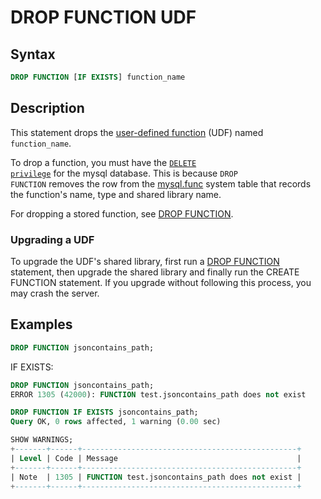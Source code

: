 # DROP FUNCTION UDF

## Syntax

```sql
DROP FUNCTION [IF EXISTS] function_name
```

## Description

This statement drops the [user-defined function](/programming-customizing-mariadb/user-defined-functions) (UDF) named <code class="highlight fixed" style="white-space:pre-wrap">function_name</code>.

To drop a function, you must have the <code class="highlight fixed" style="white-space:pre-wrap">[DELETE privilege](/sql-statements-structure/sql-statements/account-management-sql-commands/grant)</code> for the mysql database. This is because <code class="highlight fixed" style="white-space:pre-wrap">DROP FUNCTION</code> removes the row from the [mysql.func](/sql-statements-structure/sql-statements/administrative-sql-statements/system-tables/the-mysql-database-tables/mysqlfunc-table) system table that records the function's name, type and shared library name.

For dropping a stored function, see [DROP FUNCTION](/programming-customizing-mariadb/stored-routines/stored-functions/drop-function).

### Upgrading a UDF

To upgrade the UDF's shared library, first run a [DROP FUNCTION](/programming-customizing-mariadb/stored-routines/stored-functions/drop-function) statement, then upgrade the shared library and finally run the CREATE FUNCTION statement. If you upgrade without following this process, you may crash the server.

## Examples

```sql
DROP FUNCTION jsoncontains_path;
```

IF EXISTS:

```sql
DROP FUNCTION jsoncontains_path;
ERROR 1305 (42000): FUNCTION test.jsoncontains_path does not exist

DROP FUNCTION IF EXISTS jsoncontains_path;
Query OK, 0 rows affected, 1 warning (0.00 sec)

SHOW WARNINGS;
+-------+------+------------------------------------------------+
| Level | Code | Message                                        |
+-------+------+------------------------------------------------+
| Note  | 1305 | FUNCTION test.jsoncontains_path does not exist |
+-------+------+------------------------------------------------+
```